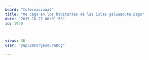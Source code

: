 ```yaml
---
board: "Internacional"
title: "Me cago en los habitantes de las islas gal&aacute;pago"
date: "2015-10-27 00:01:58"
id: 1950



views: 36
user: "yap320sorgesoureDug"

---
```

